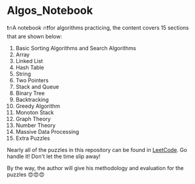 # Algos_Notebook
:exclamation::fire:A notebook :fire::exclamation:for algorithms practicing, the content covers 15 sections that are shown below:
1. Basic Sorting Algorithms and Search Algorithms
2. Array
3. Linked List
4. Hash Table
5. String
6. Two Pointers
7. Stack and Queue
8. Binary Tree
9. Backtracking
10. Greedy Algorithm
11. Monoton Stack
12. Graph Theory
13. Number Theory
14. Massive Data Processing
15. Extra Puzzles

Nearly all of the puzzles in this repository can be found in [LeetCode](https://leetcode.com/). Go handle it! Don't let the time slip away!  
   
By the way, the author will give his methodology and evaluation for the puzzles :heart_eyes::heart_eyes::heart_eyes:
